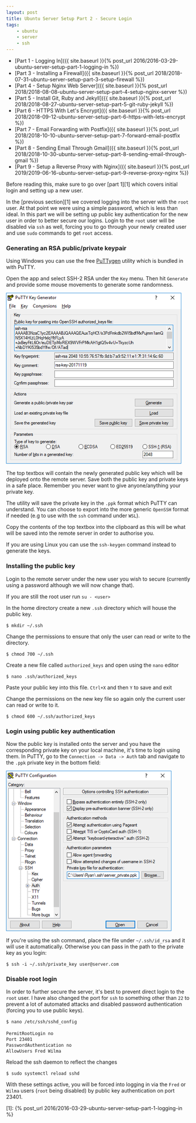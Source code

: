 ```yaml
---
layout: post
title: Ubuntu Server Setup Part 2 - Secure Login
tags:
    - ubuntu
    - server
    - ssh
---
```


-   [Part 1 - Logging In]({{ site.baseurl }}{% post_url 2016/2016-03-29-ubuntu-server-setup-part-1-logging-in %})
-   [Part 3 - Installing a Firewall]({{ site.baseurl }}{% post_url 2018/2018-07-31-ubuntu-server-setup-part-3-setup-firewall %})
-   [Part 4 - Setup Nginx Web Server]({{ site.baseurl }}{% post_url 2018/2018-08-08-ubuntu-server-setup-part-4-setup-nginx-server %})
-   [Part 5 - Install Git, Ruby and Jekyll]({{ site.baseurl }}{% post_url 2018/2018-08-27-ubuntu-server-setup-part-5-git-ruby-jekyll %})
-   [Part 6 - HTTPS With Let's Encrypt]({{ site.baseurl }}{% post_url 2018/2018-09-12-ubuntu-server-setup-part-6-https-with-lets-encrypt %})
-   [Part 7 - Email Forwarding with Postfix]({{ site.baseurl }}{% post_url 2018/2018-10-10-ubuntu-server-setup-part-7-forward-email-postfix %})
-   [Part 8 - Sending Email Through Gmail]({{ site.baseurl }}{% post_url 2018/2018-10-30-ubuntu-server-setup-part-8-sending-email-through-gmail %})
-   [Part 9 - Setup a Reverse Proxy with Nginx]({{ site.baseurl }}{% post_url 2019/2019-06-16-ubuntu-server-setup-part-9-reverse-proxy-nginx %})

Before reading this, make sure to go over [part 1][1] which covers initial login and setting up a new user.

In the [previous section][1] we covered logging into the server with the `root` user. At that point we were using a simple password, which is less than ideal. In this part we will be setting up public key authentication for the new user in order to better secure our logins. Login to the `root` user will be disabled via `ssh` as well, forcing you to go through your newly created user and use `sudo` commands to get `root` access.

### Generating an RSA public/private keypair

Using Windows you can use the free [PuTTygen](https://www.chiark.greenend.org.uk/~sgtatham/putty/latest.html) utility which is bundled in with PuTTY.

Open the app and select SSH-2 RSA under the `Key` menu. Then hit `Generate` and provide some mouse movements to generate some randomness.

![PuTTYgen RSA](/images/2018/puttygen-rsa.png)

The top textbox will contain the newly generated public key which will be deployed onto the remote server. Save both the public key and private keys in a safe place. Remember you never want to give anyone/anything your private key.

The utility will save the private key in the `.ppk` format which PuTTY can understand. You can choose to export into the more generic `OpenSSH` format if needed (e.g to use with the `ssh` command under `WSL`).

Copy the contents of the top textbox into the clipboard as this will be what will be saved into the remote server in order to authorise you.

If you are using Linux you can use the `ssh-keygen` command instead to generate the keys.

### Installing the public key

Login to the remote server under the new user you wish to secure (currently using a password although we will now change that).

If you are still the root user run `su - <user>`

In the home directory create a new `.ssh` directory which will house the public key.

    $ mkdir ~/.ssh

Change the permissions to ensure that only the user can read or write to the directory.

    $ chmod 700 ~/.ssh

Create a new file called `authorized_keys` and open using the `nano` editor

    $ nano .ssh/authorized_keys

Paste your public key into this file. `Ctrl+X` and then `Y` to save and exit

Change the permissions on the new key file so again only the current user can read or write to it.

    $ chmod 600 ~/.ssh/authorized_keys

### Login using public key authentication

Now the public key is installed onto the server and you have the corresponding private key on your local machine, it's time to login using them. In PuTTY, go to the `Connection -> Data -> Auth` tab and navigate to the `.ppk` private key in the bottom field:

![PuTTYgen RSA](/images/2018/putty-public-key.png)

If you're using the ssh command, place the file under `~/.ssh/id_rsa` and it will use it automatically. Otherwise you can pass in the path to the private key as you login:

    $ ssh -i ~/.ssh/private_key user@server.com

### Disable root login

In order to further secure the server, it's best to prevent direct login to the `root` user. I have also changed the port for `ssh` to something other than `22` to prevent a lot of automated attacks and disabled password authentication (forcing you to use public keys).

    $ nano /etc/ssh/sshd_config

    PermitRootLogin no
    Port 23401
    PasswordAuthentication no
    AllowUsers Fred Wilma

Reload the ssh daemon to reflect the changes

    $ sudo systemctl reload sshd

With these settings active, you will be forced into logging in via the `Fred` or `Wilma` users (`root` being disabled) by public key authentication on port 23401.

[1]: {% post_url 2016/2016-03-29-ubuntu-server-setup-part-1-logging-in %}
